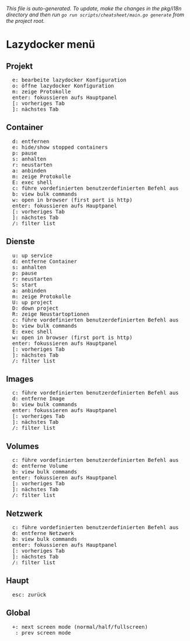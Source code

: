 _This file is auto-generated. To update, make the changes in the pkg/i18n directory and then run `go run scripts/cheatsheet/main.go generate` from the project root._

# Lazydocker menü

## Projekt

<pre>
  <kbd>e</kbd>: bearbeite lazydocker Konfiguration
  <kbd>o</kbd>: öffne lazydocker Konfiguration
  <kbd>m</kbd>: zeige Protokolle
  <kbd>enter</kbd>: fokussieren aufs Hauptpanel
  <kbd>[</kbd>: vorheriges Tab
  <kbd>]</kbd>: nächstes Tab
</pre>

## Container

<pre>
  <kbd>d</kbd>: entfernen
  <kbd>e</kbd>: hide/show stopped containers
  <kbd>p</kbd>: pause
  <kbd>s</kbd>: anhalten
  <kbd>r</kbd>: neustarten
  <kbd>a</kbd>: anbinden
  <kbd>m</kbd>: zeige Protokolle
  <kbd>E</kbd>: exec shell
  <kbd>c</kbd>: führe vordefinierten benutzerdefinierten Befehl aus
  <kbd>b</kbd>: view bulk commands
  <kbd>w</kbd>: open in browser (first port is http)
  <kbd>enter</kbd>: fokussieren aufs Hauptpanel
  <kbd>[</kbd>: vorheriges Tab
  <kbd>]</kbd>: nächstes Tab
  <kbd>/</kbd>: filter list
</pre>

## Dienste

<pre>
  <kbd>u</kbd>: up service
  <kbd>d</kbd>: entferne Container
  <kbd>s</kbd>: anhalten
  <kbd>p</kbd>: pause
  <kbd>r</kbd>: neustarten
  <kbd>S</kbd>: start
  <kbd>a</kbd>: anbinden
  <kbd>m</kbd>: zeige Protokolle
  <kbd>U</kbd>: up project
  <kbd>D</kbd>: down project
  <kbd>R</kbd>: zeige Neustartoptionen
  <kbd>c</kbd>: führe vordefinierten benutzerdefinierten Befehl aus
  <kbd>b</kbd>: view bulk commands
  <kbd>E</kbd>: exec shell
  <kbd>w</kbd>: open in browser (first port is http)
  <kbd>enter</kbd>: fokussieren aufs Hauptpanel
  <kbd>[</kbd>: vorheriges Tab
  <kbd>]</kbd>: nächstes Tab
  <kbd>/</kbd>: filter list
</pre>

## Images

<pre>
  <kbd>c</kbd>: führe vordefinierten benutzerdefinierten Befehl aus
  <kbd>d</kbd>: entferne Image
  <kbd>b</kbd>: view bulk commands
  <kbd>enter</kbd>: fokussieren aufs Hauptpanel
  <kbd>[</kbd>: vorheriges Tab
  <kbd>]</kbd>: nächstes Tab
  <kbd>/</kbd>: filter list
</pre>

## Volumes

<pre>
  <kbd>c</kbd>: führe vordefinierten benutzerdefinierten Befehl aus
  <kbd>d</kbd>: entferne Volume
  <kbd>b</kbd>: view bulk commands
  <kbd>enter</kbd>: fokussieren aufs Hauptpanel
  <kbd>[</kbd>: vorheriges Tab
  <kbd>]</kbd>: nächstes Tab
  <kbd>/</kbd>: filter list
</pre>

## Netzwerk

<pre>
  <kbd>c</kbd>: führe vordefinierten benutzerdefinierten Befehl aus
  <kbd>d</kbd>: entferne Netzwerk
  <kbd>b</kbd>: view bulk commands
  <kbd>enter</kbd>: fokussieren aufs Hauptpanel
  <kbd>[</kbd>: vorheriges Tab
  <kbd>]</kbd>: nächstes Tab
  <kbd>/</kbd>: filter list
</pre>

## Haupt

<pre>
  <kbd>esc</kbd>: zurück
</pre>

## Global

<pre>
  <kbd>+</kbd>: next screen mode (normal/half/fullscreen)
  <kbd>_</kbd>: prev screen mode
</pre>

